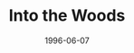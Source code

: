 ---
title: Into the Woods
date: 1996-06-07
closing_date: 1996-06-23
layout: productions
playbill:
Theatre: Theatre Jacksonville
Venue: Little Theatre
cast:
- Narrator: Karl Rogers
- Cinderella: Melissa Painter
- Jack: Carey Malloy
- Jack's Mother: Trish Strain
- Baker: Todd Baker
- Baker's Wife: Cristina Williams
- Cinderella's Stepmother: Peggie Black
- Florinda: Susan Klamroth Shami
- Lucinda: Emily Swallow
- Cinderella's Father: Charles Shami
- Little Red Riding Hood: Tania Lenore Howey
- Witch: Kathy Biddle
- Cinderella's Mother: Julie Wade
- Mysterious Man: Karl Rogers
- Wolf: Darren Frazier
- Granny: Katie G. Freedman
- Rapunzel: Amanda Rogers
- Rapunzel's Prince: Jerry Emmett Owen
- Cinderella's Prince: Trey Ryan
- Steward: Steve Metheny
- Giant: Elaine Gantz
- Snow White: Robyn L. Scott
- Sleeping Beauty: Shelly Hughes
crew:
- Artistic Director: Robert Arleigh White
- Scenic and Lighting Design: Andrew J. Way
- Musical Director: Laura Peden
- Costume Design: Nancy Pipkin
- Stage Manager: Elaine Gantz
- Assistant Stage Manager: Christina Roberts
- Key Grip: Jon Bennett
- Stage Hand:
  - Andrea Chaknis
  - Chris Cromartie
  - Jamie Thayer
  - Jacob Thayer
  - Patrick Looney
  - Nicholas Novelly
  - Sherri Stratton
  - Brad Whiteker
- Fly Captain: Craig Kassan
- Fly:
  - Brad Whiteker
  - Pat Kassan
- Set Construction:
  - Jon Bennett
  - Andrea Chaknis
  - Ron Christianson
  - Sarah Meece
  - Brad Whiteker
  - Julie Wade
  - Steve Metheny
  - Karen Jones
  - Scott Hooks
  - Chris Powell
  - Chris Cromartie
  - Jacob Thayer
  - Jamie Thayer
  - Randy Roderick
  - Michelle Bargason
  - Fred Beckham
  - Pam Cashmere
- Properties Mistress: Donna Hughes
- Properties:
  - Carmen Chronister
  - Jessica Ray
  - Jose Ray
- Master Electrician: Jamie Wright
- Sound Designer: Craig Spirko
- Sound Technician: Michael Porter
- Light Board Technician: Gloria Pepe
- Follow Spot Technician: Ron Christianson
- Costume Crew:
  - Joy Smith
  - Nitzia Cochran
- Hair and Make-up: Bruce Musser
- Program Cover Art and Graphics Support: Melissa Russell
- Volunteer Coordinator: Lovelle MacLean
orchestra:
- Piano: Laura Peden
- Percussion: John Mayfield
- Clarinet: Valerie Mayfield
- Flute: Stephanie Nunez
- Violin: Augi Lye
external_links:
---